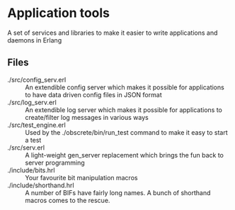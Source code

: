 # Application tools

A set of services and libraries to make it easier to write applications and daemons in Erlang

## Files

<dl>
  <dt>./src/config_serv.erl</dt>
  <dd>An extendible config server which makes it possible for applications to have data driven config files in JSON format</dd>
  <dt>./src/log_serv.erl</dt>
  <dd>An extendible log server which makes it possible for applications to create/filter log messages in various ways</dd>
  <dt>./src/test_engine.erl</dt>
  <dd>Used by the ./obscrete/bin/run_test command to make it easy to start a test</dd>
  <dt>./src/serv.erl</dt>
  <dd>A light-weight gen_server replacement which brings the fun back to server programming</dd>
  <dt>./include/bits.hrl</dt>
  <dd>Your favourite bit manipulation macros</dd>
  <dt>./include/shorthand.hrl</dd>
  <dd>A number of BIFs have fairly long names. A bunch of shorthand macros comes to the rescue.</dd>
</dl>
